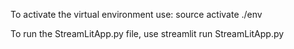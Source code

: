 To activate the virtual environment use:
source activate ./env

To run the StreamLitApp.py file, use streamlit run StreamLitApp.py